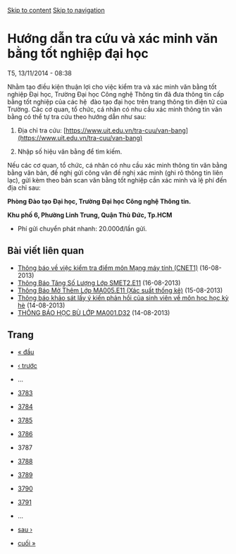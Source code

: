 [Skip to content](https://daa.uit.edu.vn/thongbao/huong-dan-tra-cuu-va-xac-minh-van-bang-tot-nghiep-dai-hoc?page=3786#main)
 [Skip to navigation](https://daa.uit.edu.vn/thongbao/huong-dan-tra-cuu-va-xac-minh-van-bang-tot-nghiep-dai-hoc?page=3786#main-nav)

Hướng dẫn tra cứu và xác minh văn bằng tốt nghiệp đại học
=========================================================

T5, 13/11/2014 - 08:38

Nhằm tạo điều kiện thuận lợi cho việc kiểm tra và xác minh văn bằng tốt nghiệp Đại học, Trường Đại học Công nghệ Thông tin đã đưa thông tin cấp bằng tốt nghiệp của các hệ  đào tạo đại học trên trang thông tin điện tử của Trường. Các cơ quan, tổ chức, cá nhân có nhu cầu xác minh thông tin văn bằng có thể tự tra cứu theo hướng dẫn như sau:

1.  Địa chỉ tra cứu: [https://www.uit.edu.vn/tra-cuu/van-bang](https://www.uit.edu.vn/tra-cuu/van-bang)
    
2.  Nhập số hiệu văn bằng để tìm kiếm.

Nếu các cơ quan, tổ chức, cá nhân có nhu cầu xác minh thông tin văn bằng bằng văn bản, đề nghị gửi công văn đề nghị xác minh (ghi rõ thông tin liên lạc), gửi kèm theo bản scan văn bằng tốt nghiệp cần xác minh và lệ phí đến địa chỉ sau:  

**Phòng Đào tạo Đại học, Trường Đại học Công nghệ Thông tin.**

**Khu phố 6, Phường Linh Trung, Quận Thủ Đức, Tp.HCM**

*   Phí gửi chuyển phát nhanh: 20.000đ/lần gửi.

Bài viết liên quan
------------------

*   [Thông báo về việc kiểm tra điểm môn Mạng máy tính (CNET1)](https://daa.uit.edu.vn/thongbao/thong-bao-ve-viec-kiem-tra-diem-mon-mang-may-tinh-cnet1)
     (16-08-2013)
*   [Thông Báo Tăng Số Lượng Lớp SMET2.E11](https://daa.uit.edu.vn/thongbao/thong-bao-tang-so-luong-lop-smet2e11)
     (16-08-2013)
*   [Thông Báo Mở Thêm Lớp MA005.E11 (Xác suất thống kê)](https://daa.uit.edu.vn/thongbao/thong-bao-mo-them-lop-ma005e11-xac-suat-thong-ke)
     (15-08-2013)
*   [Thông báo khảo sát lấy ý kiến phản hồi của sinh viên về môn học học kỳ hè](https://daa.uit.edu.vn/thongbao/thong-bao-khao-sat-lay-y-kien-phan-hoi-cua-sinh-vien-ve-mon-hoc-hoc-ky-he)
     (14-08-2013)
*   [THÔNG BÁO HỌC BÙ LỚP MA001.D32](https://daa.uit.edu.vn/thongbao/thong-bao-hoc-bu-lop-ma001d32)
     (14-08-2013)

Trang
-----

*   [« đầu](https://daa.uit.edu.vn/thongbao/huong-dan-tra-cuu-va-xac-minh-van-bang-tot-nghiep-dai-hoc "Đến trang đầu tiên")
    
*   [‹ trước](https://daa.uit.edu.vn/thongbao/huong-dan-tra-cuu-va-xac-minh-van-bang-tot-nghiep-dai-hoc?page=3785 "Đến trang kế trước")
    
*   …
*   [3783](https://daa.uit.edu.vn/thongbao/huong-dan-tra-cuu-va-xac-minh-van-bang-tot-nghiep-dai-hoc?page=3782 "Đến trang 3783")
    
*   [3784](https://daa.uit.edu.vn/thongbao/huong-dan-tra-cuu-va-xac-minh-van-bang-tot-nghiep-dai-hoc?page=3783 "Đến trang 3784")
    
*   [3785](https://daa.uit.edu.vn/thongbao/huong-dan-tra-cuu-va-xac-minh-van-bang-tot-nghiep-dai-hoc?page=3784 "Đến trang 3785")
    
*   [3786](https://daa.uit.edu.vn/thongbao/huong-dan-tra-cuu-va-xac-minh-van-bang-tot-nghiep-dai-hoc?page=3785 "Đến trang 3786")
    
*   3787
*   [3788](https://daa.uit.edu.vn/thongbao/huong-dan-tra-cuu-va-xac-minh-van-bang-tot-nghiep-dai-hoc?page=3787 "Đến trang 3788")
    
*   [3789](https://daa.uit.edu.vn/thongbao/huong-dan-tra-cuu-va-xac-minh-van-bang-tot-nghiep-dai-hoc?page=3788 "Đến trang 3789")
    
*   [3790](https://daa.uit.edu.vn/thongbao/huong-dan-tra-cuu-va-xac-minh-van-bang-tot-nghiep-dai-hoc?page=3789 "Đến trang 3790")
    
*   [3791](https://daa.uit.edu.vn/thongbao/huong-dan-tra-cuu-va-xac-minh-van-bang-tot-nghiep-dai-hoc?page=3790 "Đến trang 3791")
    
*   …
*   [sau ›](https://daa.uit.edu.vn/thongbao/huong-dan-tra-cuu-va-xac-minh-van-bang-tot-nghiep-dai-hoc?page=3787 "Đến trang kế sau")
    
*   [cuối »](https://daa.uit.edu.vn/thongbao/huong-dan-tra-cuu-va-xac-minh-van-bang-tot-nghiep-dai-hoc?page=3863 "Đến trang cuối cùng")